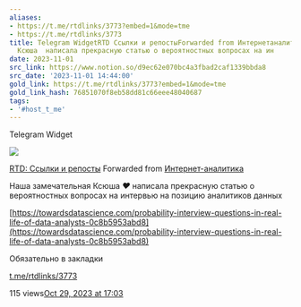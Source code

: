 ```yaml
---
aliases:
- https://t.me/rtdlinks/3773?embed=1&mode=tme
- https://t.me/rtdlinks/3773
title: Telegram WidgetRTD Ссылки и репостыForwarded from ИнтернетаналитикаНаша замечательная
  Ксюша  написала прекрасную статью о вероятностных вопросах на ин
date: 2023-11-01
src_link: https://www.notion.so/d9ec62e070bc4a3fbad2caf1339bbda8
src_date: '2023-11-01 14:44:00'
gold_link: https://t.me/rtdlinks/3773?embed=1&mode=tme
gold_link_hash: 76851070f8eb58dd81c66eee48040687
tags:
- '#host_t_me'
---
```






Telegram Widget




















[*![](https://cdn4.cdn-telegram.org/file/G2_fMQitZa6NlXppvnx07ptqMbKheG6mEHOKOWMb-e2GKGI6m4sVzdJWLZKabkz-3CTa8_SbxqQkI5N80Dk35YR74gESCSO4v_t-RQMSRNdBGEpHg9-fQzdaCxUo0IVX2xv3D24F8kYRK4YUVDyt402ICt9MyowC-VR4Tp8tLfVoqsHnSlv07Dv3cKw9_eznuxX_Kzmg2P8tzsnpjIQFBPVpIg8NLkiONPtAq4xjcu9LBce0ipLZ3B_depv7jOospban9A_LO4XtDxOwR8sH-MHTCpCdYx2-CHusSpJSqFNaE644K33uErsOtN4lFUhIAAP96I_O6Asvt3jzajYoww.jpg)*](https://t.me/rtdlinks)



[RTD: Ссылки и репосты](https://t.me/rtdlinks)
Forwarded from [Интернет-аналитика](https://t.me/internetanalytics/4221)

Наша замечательная Ксюша ***❤️*** написала прекрасную статью о вероятностных вопросах на интервью на позицию аналитиков данных   
  
[https://towardsdatascience.com/probability-interview-questions-in-real-life-of-data-analysts-0c8b5953abd8](https://towardsdatascience.com/probability-interview-questions-in-real-life-of-data-analysts-0c8b5953abd8)  
  
Обязательно в закладки

[t.me/rtdlinks/3773](https://t.me/rtdlinks/3773)

115 views[Oct 29, 2023 at 17:03](https://t.me/rtdlinks/3773)